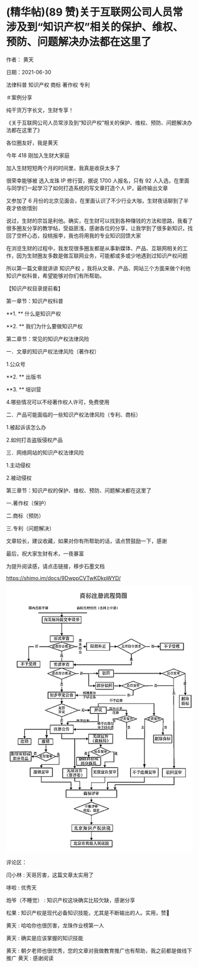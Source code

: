 
# (精华帖)(89 赞)关于互联网公司人员常涉及到“知识产权”相关的保护、维权、预防、问题解决办法都在这里了

作者：  黄天

日期：2021-06-30

法律科普  知识产权  商标  著作权  专利

＃案例分享

纯干货万字长文，生财专享！

《关于互联网公司人员常涉及到“知识产权”相关的保护、维权、预防、问题解决办法都在这里了》

各位圈友好，我是黄天

今年 418 刚加入生财大家庭

加入生财短短两个月的时间里，我真是收获太多了

很荣幸能够被  选入龙珠 IP 修行营，据说 1700 人报名，只有 92 人入选，在里面与同学们一起学习了如何打造系统的写文章打造个人 IP，最终输出文章

又参加了 6 月份的北京见面会，在里面认识了不少行业大咖，生财夜话聊到了半夜才依依惜别

 

 

说过，生财的宗旨是利他。确实，在生财可以找到各种赚钱的方法和思路，我看了很多圈友分享的教学帖，受益匪浅，感谢各位的分享，让我学到了很多新知识，找回了空杯心态，投桃报李，我也将用我的专业知识回馈大家

在浏览生财的过程中，我发现很多圈友都是从事新媒体、产品、互联网相关的工作，因为生财圈友多数是做互联网业务，可能都或多或少地遇到过知识产权问题

所以第一篇文章就讲讲  知识产权  ，我将从文章、产品、网站三个方面来做个利他知识产权科普，希望能够对你们有所帮助。

【知识产权目录提前看】

第一章节：知识产权科普

**1. ** 什么是知识产权

**2. ** 我们为什么要做知识产权

第二章节：常见的知识产权法律风险

一．文章的知识产权法律风险（著作权）

1.公众号

**2. ** 出版书

**3. ** 培训营

4.哪些情况可以不经著作权人许可，免费使用

二．产品可能面临的一些知识产权法律风险（专利、商标）

1.被起诉该怎么办

2.如何打击盗版侵权产品

三．网络网站的知识产权法律风险

1.主动侵权

2.被动侵权

第三章节：知识产权的保护、维权、预防、问题解决都在这里了

一.著作权（保护）

二.商标（预防）

三.专利（问题解决）

文章较长，建议收藏，如果对你有所帮助的话，请点赞鼓励一下，感谢

最后，祝大家生财有术，一夜暴富

 

 

为提升阅读感，请点击链接，移步石墨文档

 

 

https://shimo.im/docs/9DwppCVTwKDkpWYD/

![](img/kaigongsi_1283.png)

 

 

评论区：

闫小林 : 天哥厉害，这篇文章太实用了

哆啦 : 优秀天

炮爷（不睡觉） : 知识产权这块确实比较欠缺，感谢分享

松果 : 知识产权是现代必备知识技能，尤其是不断输出的人。实用，赞🎏

黄天 : 哈哈你也很厉害，龙珠作业榜第一人

黄天 : 确实是应该掌握的知识技能

黄天 : 朝夕老师也很优秀，您的文章对我做教育推广也有帮助，我之前都是做线下推广  黄天 : 感谢阅读
